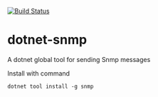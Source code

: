[![Build Status](https://dev.azure.com/tommykindmark/tommykindmark/_apis/build/status/Towmeykaw.dotnet-snmp?branchName=master)](https://dev.azure.com/tommykindmark/tommykindmark/_build/latest?definitionId=1&branchName=master)
# dotnet-snmp
A dotnet global tool for sending Snmp messages

Install with command 
```
dotnet tool install -g snmp
```

